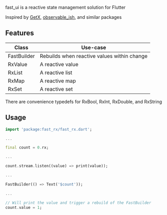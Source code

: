 fast_ui is a reactive state management solution for Flutter

Inspired by [GetX](https://pub.dev/packages/get), [observable_ish](https://pub.dev/packages/observable_ish), and similar packages

## Features
| Class       | Use-case                                    |
| ----------- | ------------------------------------------- |
| FastBuilder | Rebuilds when reactive values within change |
| RxValue<T>  | A reactive value                            |
| RxList<E>   | A reactive list                             |
| RxMap<E>    | A reactive map                              |
| RxSet<E>    | A reactive set                              |

There are convenience typedefs for RxBool, RxInt, RxDouble, and RxString

## Usage
```dart
import 'package:fast_rx/fast_rx.dart';

...

final count = 0.rx;

...

count.stream.listen((value) => print(value));

...

FastBuilder(() => Text('$count'));

...

// Will print the value and trigger a rebuild of the FastBuilder
count.value = 1;
```
